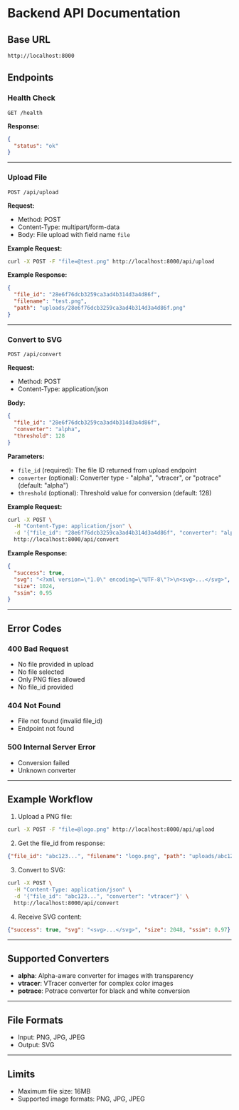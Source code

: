 # Backend API Documentation

## Base URL
```
http://localhost:8000
```

## Endpoints

### Health Check
```
GET /health
```

**Response:**
```json
{
  "status": "ok"
}
```

---

### Upload File
```
POST /api/upload
```

**Request:**
- Method: POST
- Content-Type: multipart/form-data
- Body: File upload with field name `file`

**Example Request:**
```bash
curl -X POST -F "file=@test.png" http://localhost:8000/api/upload
```

**Example Response:**
```json
{
  "file_id": "28e6f76dcb3259ca3ad4b314d3a4d86f",
  "filename": "test.png",
  "path": "uploads/28e6f76dcb3259ca3ad4b314d3a4d86f.png"
}
```

---

### Convert to SVG
```
POST /api/convert
```

**Request:**
- Method: POST
- Content-Type: application/json

**Body:**
```json
{
  "file_id": "28e6f76dcb3259ca3ad4b314d3a4d86f",
  "converter": "alpha",
  "threshold": 128
}
```

**Parameters:**
- `file_id` (required): The file ID returned from upload endpoint
- `converter` (optional): Converter type - "alpha", "vtracer", or "potrace" (default: "alpha")
- `threshold` (optional): Threshold value for conversion (default: 128)

**Example Request:**
```bash
curl -X POST \
  -H "Content-Type: application/json" \
  -d '{"file_id": "28e6f76dcb3259ca3ad4b314d3a4d86f", "converter": "alpha"}' \
  http://localhost:8000/api/convert
```

**Example Response:**
```json
{
  "success": true,
  "svg": "<?xml version=\"1.0\" encoding=\"UTF-8\"?>\n<svg>...</svg>",
  "size": 1024,
  "ssim": 0.95
}
```

---

## Error Codes

### 400 Bad Request
- No file provided in upload
- No file selected
- Only PNG files allowed
- No file_id provided

### 404 Not Found
- File not found (invalid file_id)
- Endpoint not found

### 500 Internal Server Error
- Conversion failed
- Unknown converter

---

## Example Workflow

1. Upload a PNG file:
```bash
curl -X POST -F "file=@logo.png" http://localhost:8000/api/upload
```

2. Get the file_id from response:
```json
{"file_id": "abc123...", "filename": "logo.png", "path": "uploads/abc123...png"}
```

3. Convert to SVG:
```bash
curl -X POST \
  -H "Content-Type: application/json" \
  -d '{"file_id": "abc123...", "converter": "vtracer"}' \
  http://localhost:8000/api/convert
```

4. Receive SVG content:
```json
{"success": true, "svg": "<svg>...</svg>", "size": 2048, "ssim": 0.97}
```

---

## Supported Converters

- **alpha**: Alpha-aware converter for images with transparency
- **vtracer**: VTracer converter for complex color images
- **potrace**: Potrace converter for black and white conversion

---

## File Formats

- Input: PNG, JPG, JPEG
- Output: SVG

---

## Limits

- Maximum file size: 16MB
- Supported image formats: PNG, JPG, JPEG